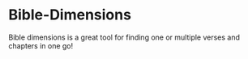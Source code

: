 # Bible-Dimensions
Bible dimensions is a great tool for finding one or multiple verses and chapters in one go!
